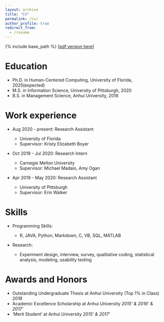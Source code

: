 ```yaml
---
layout: archive
title: "CV"
permalink: /cv/
author_profile: true
redirect_from:
  - /resume
---
```

<script src="https://www.w3counter.com/tracker.js?id=129746"></script>
{% include base_path %}
\[[pdf version here](https://txiaoyi.com/files/Xiaoyi_Tian_academic_CV_Apr2021.pdf)\]

Education
======
* Ph.D. in Human-Centered Computing, University of Florida, 2025(expected)
* M.S. in Information Science, University of Pittsburgh, 2020
* B.S. in Management Science, Anhui University, 2018

Work experience
======
* Aug 2020 - present: Research Assistant
  * University of Florida
  * Supervisor: Kristy Elizabeth Boyer

* Oct 2019 - Jul 2020: Research Intern
  * Carnegie Mellon University
  * Supervisor: Michael Madaio, Amy Ogan

* Apr 2019 - May 2020: Research Assistant
  * University of Pittsburgh
  * Supervisor: Erin Walker
  
Skills
======
* Programming Skills: 
  * R, JAVA, Python, Markdown, C, VB, SQL, MATLAB 

* Research: 
  * Experiment design, interview, survey, qualitative coding, statistical analysis, modeling, usability testing
  
Awards and Honors
======
* Outstanding Undergraduate Thesis at Anhui University (Top 1% in Class) *2018* 
* Academic Excellence Scholarship at Anhui University *2015' & 2016' & 2017'* 
* ‘Merit Student’ at Anhui University *2015' & 2017'* 
  

